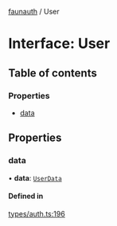 [faunauth](../index.md) / User

# Interface: User

## Table of contents

### Properties

- [data](User.md#data)

## Properties

### data

• **data**: [`UserData`](UserData.md)

#### Defined in

[types/auth.ts:196](https://github.com/alexnitta/faunauth/blob/5138961/src/types/auth.ts#L196)
